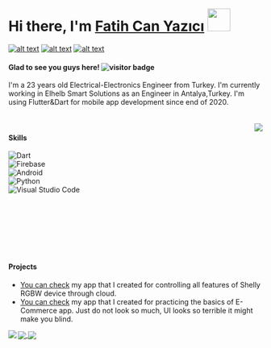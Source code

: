 # Hi there, I'm [Fatih Can Yazıcı][4] <img src="https://www.sonsuzteknoloji.com/wp-content/uploads/2019/02/android-g%C4%B1f.gif" width="45px">
[![alt text][1.1]][1]
[![alt text][2.1]][2]
[![alt text][3.1]][3]
#### Glad to see you guys here! ![visitor badge](https://visitor-badge.glitch.me/badge?page_id=yazicifatihcan.visitor-badge)

I'm a 23 years old Electrical-Electronics Engineer from Turkey. I'm currently working in Elhelb Smart Solutions as an Engineer in Antalya,Turkey. I'm using Flutter&Dart for mobile app development since end of 2020.
<br><br><br>
<img align="right" src="http://ata.com.tr/upload/5c82154070114.gif" /> </a>  

#### Skills
![Dart](https://img.shields.io/badge/dart-%230175C2.svg?style=for-the-badge&logo=dart&logoColor=white)
<br>
![Firebase](https://img.shields.io/badge/firebase-%23039BE5.svg?style=for-the-badge&logo=firebase)
<br>
![Android](https://img.shields.io/badge/Android-3DDC84?style=for-the-badge&logo=android&logoColor=white)
<br>
![Python](https://img.shields.io/badge/python-3670A0?style=for-the-badge&logo=python&logoColor=ffdd54)
<br>
![Visual Studio Code](https://img.shields.io/badge/Visual%20Studio%20Code-0078d7.svg?style=for-the-badge&logo=visual-studio-code&logoColor=white)


<br><br><br><br><br><br>
#### Projects
- [You can check](https://github.com/yazicifatihcan/shellyControlApp) my app that I created for controlling all features of Shelly RGBW device through cloud. <a href="https://github.com/yazicifatihcan/shellyControlApp">
- [You can check](https://github.com/yazicifatihcan/responsivedesign) my app that I created for practicing the basics of E-Commerce app. Just do not look so much, UI looks so terrible it might make you blind. <br> <a href="https://github.com/yazicifatihcan/responsivedesign">
 


                                                               
<!-- Please don't remove this: Grab your social icons from https://github.com/carlsednaoui/gitsocial -->
                                                               

[1.1]: https://img.shields.io/badge/-LinkedIn-0e76a8?style=plastic&logo=linkedIn
[2.1]: https://img.shields.io/badge/-Twitter-1DA1F2?style=plastic&logo=Twitter
[3.1]: https://img.shields.io/badge/-Instagram-833AB4?style=plastic&logo=Instagram
[4.1]: https://img.shields.io/badge/-IoT-0e76a8?style=plastic&logo=iot


[1]: https://www.linkedin.com/in/fatih-can-yazici-409497172/
[2]: https://twitter.com/yazicifath
[3]: https://www.instagram.com/yzcfath/
[4]: https://github.com/yazicifatihcan
[5]: https://github.com/yazicifatihcan/shellyControlApp


<!-- Please don't remove this: Grab your social icons from https://github.com/carlsednaoui/gitsocial -->





  <img align="center" img src="https://wakatime.com/share/@yazicifatihcan/1554a5a6-c00f-4ab4-9cfc-d939bad223a6.png" />  
  <img align="left" src="https://github-readme-stats.vercel.app/api/top-langs/?username=yazicifatihcan" />
  <img align="center" src="https://github-readme-stats.vercel.app/api?username=yazicifatihcan&show_icons=true&theme=dark" />



  









<!---
yazicifatihcan/yazicifatihcan is a ✨ special ✨ repository because its `README.md` (this file) appears on your GitHub profile.
You can click the Preview link to take a look at your changes.
--->
